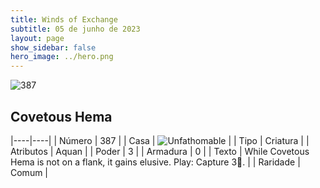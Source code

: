 ```yaml
---
title: Winds of Exchange
subtitle: 05 de junho de 2023
layout: page
show_sidebar: false
hero_image: ../hero.png
---
```


![387](https://mastervault-storage-prod.s3.amazonaws.com/media/card_front/en/600_387_8c1425a69a21_en.png)


## Covetous Hema

|----|----|
| Número | 387 |
| Casa | ![Unfathomable](https://archonarcana.com/images/thumb/1/10/Unfathomable.png/22px-Unfathomable.png "Abissais") |
| Tipo | Criatura |
| Atributos | Aquan |
| Poder | 3 |
| Armadura | 0 |
| Texto | While Covetous Hema is not on a flank, it gains elusive. Play: Capture 3.  |
| Raridade | Comum |
